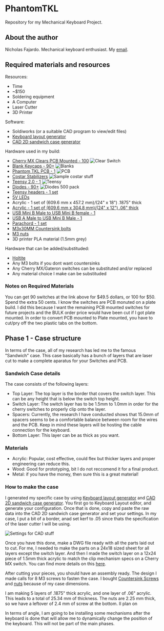 # PhantomTKL
Repository for my Mechanical Keyboard Project. 

## About the author
Nicholas Fajardo.
Mechanical keyboard enthusiast. My [email](nafajardo15@gmail.com).

## Required materials and resources
Resources:
* Time
* ~$150
* Soldering equipment
* A Computer
* Laser Cutter
* 3D Printer

Software: 
* Soldiworks (or a suitable CAD program to view/edit files)
* [Keyboard layout generator](http://www.keyboard-layout-editor.com/#/)
* [CAD 2D sandwich case generator](http://builder.swillkb.com/)

Hardware used in my build:
* [Cherry MX Clears PCB Mounted - 100](https://mechanicalkeyboards.com/shop/index.php?l=product_detail&p=594)
![Clear Switch](https://github.com/nafajardo/PhantomTKL/blob/master/Pics/Switch.jpg)
* [Blank Keycaps - 90+](https://mechanicalkeyboards.com/shop/index.php?l=product_detail&p=1652)
![Blanks](https://github.com/nafajardo/PhantomTKL/blob/master/Pics/Caps.jpg)
* [Phantom TKL PCB - 1](https://mechanicalkeyboards.com/shop/index.php?l=product_detail&p=536)
![PCB](https://github.com/nafajardo/PhantomTKL/blob/master/Pics/PCB.jpg)
* [Costar Stabilizers](http://www.wasdkeyboards.com/index.php/products/keyboard-parts.html)
![Sample costar stuff](https://github.com/nafajardo/PhantomTKL/blob/master/Pics/Costar.jpg)
* [Teensy 2.0 - 1](https://www.pjrc.com/store/teensy.html)
![Teensy](https://github.com/nafajardo/PhantomTKL/blob/master/Pics/Teensy.jpg)
* [Diodes - 90+](https://www.digikey.com/product-detail/en/on-semiconductor/1N4148/1N4148FS-ND/458603)
![Diodes 500 pack](https://github.com/nafajardo/PhantomTKL/blob/master/Pics/Diodes.jpg)
* [Teensy headers - 1 set](https://www.amazon.com/OdiySurveil-2-54mm-Straight-Single-Header/dp/B00UVPT5RI/ref=sr_1_sc_3?ie=UTF8&qid=1511016648&sr=8-3-spell&keywords=heaaders+for+circuit)
* [5V LEDs](https://www.amazon.com/Uxcell-a15050500ux0653-Bright-Light-Emitting/dp/B013U338OI/ref=sr_1_4?ie=UTF8&qid=1511016710&sr=8-4&keywords=5v+led&dpID=514QXT64ulL&preST=_SX342_QL70_&dpSrc=srch)
* Acrylic - 1 set of (609.6 mm x 457.2 mm)/(24" x 18") .1875" thick
* [Acrylic - 1 set of (609.6 mm x 304.8 mm)/(24" x 12") .06" thick](https://www.amazon.com/gp/product/B006QZ7J1G/ref=oh_aui_detailpage_o01_s00?ie=UTF8&psc=1)
* [USB Mini B Male to USB Mini B female - 1](https://www.digikey.com/product-detail/en/assmann-wsw-components/AK669M-1/AE10311-ND/1754621)
* [USB A Male to USB Mini B Male - 1](https://www.digikey.com/product-detail/en/assmann-wsw-components/AK672M-2-2/AE9929-ND/821683)
* [Parachord - 1 set](https://www.amazon.com/Paracord-Planet-Parachute-Strand-Popular/dp/B00GG0RLJQ/ref=sr_1_2?s=sporting-goods&ie=UTF8&qid=1511016892&sr=1-2&keywords=black+paracord)
* [M3x30MM Countersink bolts](https://www.amazon.com/gp/product/B01D9HIVNS/ref=oh_aui_detailpage_o00_s00?ie=UTF8&psc=1)
* [M3 nuts](https://www.amazon.com/gp/product/B01IWUSDYY/ref=oh_aui_detailpage_o00_s01?ie=UTF8&psc=1)
* 3D printer PLA material (1.5mm grey)

Hardware that can be added/substituded:
* [Holtite](http://winkeyless.kr/product/holtite/)
* Any M3 bolts if you dont want countersinks
* Any Cherry MX/Gateron switches can be substituted and/or replaced
* Any material choice I make can be substituded

### Notes on Required Materials
You can get 90 switches at the link above for $49.5 dollars, or 100 for $50. Spend the extra 50 cents.
I know the switches are PCB monuted on a plate build. I did this because I want the remaining PCB mounted switches for future projects and the BULK order price would have been cut if I got plate mounted. In order to convert PCB mounted to Plate mounted, you have to cut/pry off the two plastic tabs on the bottom.

## Phase 1 - Case structure
In terms of the case, all of my research has led me to the famous "Sandwich" case. This case basically has a bunch of layers that are laser cut to make a complete aparatus for your Switches and PCB.

### Sandwich Case details
The case consists of the following layers:
* Top Layer: The top layer is the border that covers the switch layer. This can be any height that is below the switch top height.
* Switch Layer: The switch layer has to be 1.5mm to 1.0mm in order for the cherry switches to properly clip onto the layer.
* Spacers: Currently, the research I have conducted shows that 15.0mm of spacers seems to be a comfortable balance between room for the wires and the PCB. Keep in mind these layers will be hosting the cable connection for the keyboard.
* Bottom Layer: This layer can be as thick as you want.

### Materials
* Acrylic: Popular, cost effective, could flex but thicker layers and proper engineering can reduce this.
* Wood: Good for prototyping, bit I do not reccomend it for a final product.
* Metal: if you have the money, then sure this is a great material!

### How to make the case
I generated my specific case by using [Keyboard layout generator](http://www.keyboard-layout-editor.com/#/) and [CAD 2D sandwich case generator](http://builder.swillkb.com/). You first go to Keyboard Layout editor, and generate your configuration. Once that is done, copy and paste the raw data into the CAD 2D sandwich case generator and set your settings. In my case, I put a bit of a border, anad set kerf to .05 since thats the specification of the laser cutter I will be using.

![Settings for CAD stuff](https://github.com/nafajardo/PhantomTKL/blob/master/Pics/CAD%20Settings.png)

Once you have this done, make a DWG file ready with all the parts laid out to cut. For me, I needed to make the parts on a 24x18 sized sheet for all layers except the switch layer. And then I made the switch layer on a 12x24 piece of 1.5mm thick acrylic to match the clip mechanism specs on a Cherry MX switch. You can find more details on this [here](http://cherryamericas.com/product/mx-series-2/).

After cutting your pieces, you should have an assembly ready. The design I made calls for 8 M3 screws to fasten the case. I bought [Countersink Screws](https://www.amazon.com/gp/product/B01D9HIVNS/ref=od_aui_detailpages00?ie=UTF8&psc=1) and [nuts](https://www.amazon.com/gp/product/B01IWUSDYY/ref=od_aui_detailpages00?ie=UTF8&psc=1) because of my case dimensions.

I am making 5 layers of .1875" thick acrylic, and one layer of .06" acrylic. This leads to a total of 25.34 mm of thickness. The nuts are 2.25 mm thick, so we have a leftover of 2.4 mm of screw at the bottom. II plan on 

In terms of angle, I am going to be installing some mechanisms after the keyboard is done that will allow me to dynamically change the position of the keyboard. This will not be part of the main phases.
